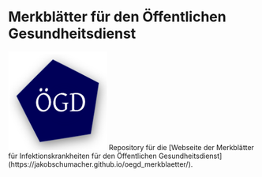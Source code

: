 # Merkblätter für den Öffentlichen Gesundheitsdienst
<img src="assets/images/logo.png" width="200" height="200" alt="Logo"/>
Repository für die [Webseite der Merkblätter für Infektionskrankheiten für den Öffentlichen Gesundheitsdienst](https://jakobschumacher.github.io/oegd_merkblaetter/).
